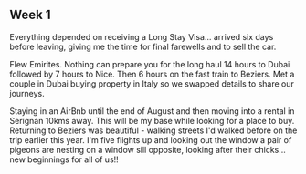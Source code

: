 ## Week 1
Everything depended on receiving a Long Stay Visa... arrived six days before leaving, giving me the time for final farewells and to sell the car.</p>
Flew Emirites. Nothing can prepare you for the long haul 14 hours to Dubai followed by 7 hours to Nice. Then 6 hours on the fast train to Beziers. Met a couple in Dubai buying property in Italy so we swapped details to share our journeys.</p>
Staying in an AirBnb until the end of August and then moving into a rental in Serignan 10kms away. This will be my base while looking for a place to buy. Returning to Beziers was beautiful - walking streets I'd walked before on the trip earlier this year. I'm five flights up and looking out the window a pair of pigeons are nesting on a window sill opposite, looking after their chicks... new beginnings for all of us!!</p>
